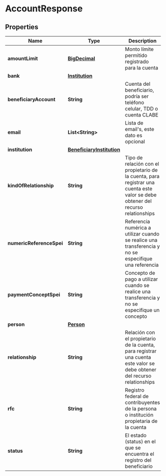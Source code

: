 # AccountResponse

## Properties
Name | Type | Description | Notes
------------ | ------------- | ------------- | -------------
**amountLimit** | [**BigDecimal**](BigDecimal.md) | Monto límite permitido registrado para la cuenta | 
**bank** | [**Institution**](Institution.md) |  |  [optional]
**beneficiaryAccount** | **String** | Cuenta del beneficiario, podría ser teléfono celular, TDD o cuenta CLABE | 
**email** | **List&lt;String&gt;** | Lista de email&#x27;s, este dato es opcional |  [optional]
**institution** | [**BeneficiaryInstitution**](BeneficiaryInstitution.md) |  |  [optional]
**kindOfRelationship** | **String** | Tipo de relación con el propietario de la cuenta, para registrar una cuenta este valor se debe obtener  del recurso relationships | 
**numericReferenceSpei** | **String** | Referencia numérica a utilizar cuando se realice una transferencia y no se especifique una referencia |  [optional]
**paymentConceptSpei** | **String** | Concepto de pago a utilizar cuando se realice una transferencia y no se especifique un concepto |  [optional]
**person** | [**Person**](Person.md) |  |  [optional]
**relationship** | **String** | Relación con el propietario de la cuenta, para registrar una cuenta este valor se debe obtener  del recurso relationships | 
**rfc** | **String** | Registro federal de contribuyentes de la persona o institución propietaria de la cuenta | 
**status** | **String** | El estado (status) en el que se encuentra el registro del beneficiario |  [optional]
